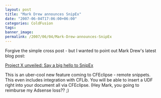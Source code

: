 ```yaml
---
layout: post
title: "Mark Drew announces SnipEx"
date: "2007-06-04T17:06:00+06:00"
categories: ColdFusion 
tags: 
banner_image: 
permalink: /2007/06/04/Mark-Drew-announces-SnipEx
---
```


Forgive the simple cross post - but I wanted to point out Mark Drew's latest blog post:

<a href="http://www.markdrew.co.uk/blog/index.cfm/2007/6/4/Project-X-unveiled-Say-a-big-hello-to-SnipEx">Project X unveiled: Say a big hello to SnipEx</a>

This is an uber-cool new feature coming to CFEclipse - remote snippets. This even includes integration with CFLib. You will be able to insert a UDF right into your document all via CFEclipse. (Hey Mark, you going to reimburse my Adsense loss?? ;)